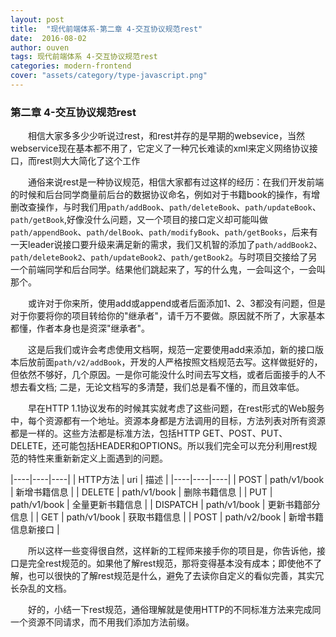 ```yaml
---
layout: post
title:  "现代前端体系-第二章 4-交互协议规范rest"
date:  2016-08-02
author: ouven
tags: 现代前端体系 4-交互协议规范rest
categories: modern-frontend
cover: "assets/category/type-javascript.png"
---
```


### 第二章 4-交互协议规范rest

&emsp;&emsp;相信大家多多少少听说过rest，和rest并存的是早期的websevice，当然webservice现在基本都不用了，它定义了一种冗长难读的xml来定义网络协议接口，而rest则大大简化了这个工作

&emsp;&emsp;通俗来说rest是一种协议规范，相信大家都有过这样的经历：在我们开发前端的时候和后台同学商量前后台的数据协议命名，例如对于书籍book的操作，有增删改查操作，与时我们用`path/addBook`、`path/deleteBook`、`path/updateBook`、`path/getBook`,好像没什么问题，又一个项目的接口定义却可能叫做`path/appendBook`、`path/delBook`、`path/modifyBook`、`path/getBooks`，后来有一天leader说接口要升级来满足新的需求，我们又机智的添加了`path/addBook2`、`path/deleteBook2`、`path/updateBook2`、`path/getBook2`。与时项目交接给了另一个前端同学和后台同学。结果他们跳起来了，写的什么鬼，一会叫这个，一会叫那个。

&emsp;&emsp;或许对于你来所，使用add或append或者后面添加1、2、3都没有问题，但是对于你要将你的项目转给你的"继承者"，请千万不要做。原因就不所了，大家基本都懂，作者本身也是资深"继承者"。

&emsp;&emsp;这是后我们或许会考虑使用文档啊，规范一定要使用add来添加，新的接口版本后放前面`path/v2/addBook`，开发的人严格按照文档规范去写。这样做挺好的，但依然不够好，几个原因。一是你可能没什么时间去写文档，或者后面接手的人不想去看文档; 二是，无论文档写的多清楚，我们总是看不懂的，而且效率低。

&emsp;&emsp;早在HTTP 1.1协议发布的时候其实就考虑了这些问题，在rest形式的Web服务中，每个资源都有一个地址。资源本身都是方法调用的目标，方法列表对所有资源都是一样的。这些方法都是标准方法，包括HTTP GET、POST、PUT、DELETE，还可能包括HEADER和OPTIONS。所以我们完全可以充分利用rest规范的特性来重新新定义上面遇到的问题。

|----|----|----|
| HTTP方法 | uri | 描述 |
|----|----|----|
| POST | path/v1/book | 新增书籍信息 |
| DELETE | path/v1/book | 删除书籍信息 |
| PUT | path/v1/book | 全量更新书籍信息 |
| DISPATCH | path/v1/book | 更新书籍部分信息 |
| GET | path/v1/book | 获取书籍信息 |
| POST | path/v2/book | 新增书籍信息新接口 |

&emsp;&emsp;所以这样一些变得很自然，这样新的工程师来接手你的项目是，你告诉他，接口是完全rest规范的。如果他了解rest规范，那将变得基本没有成本；即使他不了解，也可以很快的了解rest规范是什么，避免了去读你自定义的看似完善，其实冗长杂乱的文档。

&emsp;&emsp;好的，小结一下rest规范，通俗理解就是使用HTTP的不同标准方法来完成同一个资源不同请求，而不用我们添加方法前缀。
    


